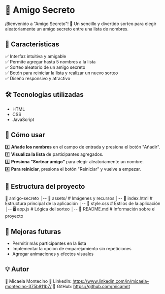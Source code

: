 # 🎁 Amigo Secreto

¡Bienvenido a "Amigo Secreto"! 🎉 Un sencillo y divertido sorteo para elegir aleatoriamente un amigo secreto entre una lista de nombres.

## 📌 Características

✅ Interfaz intuitiva y amigable  
✅ Permite agregar hasta 5 nombres a la lista  
✅ Sorteo aleatorio de un amigo secreto  
✅ Botón para reiniciar la lista y realizar un nuevo sorteo  
✅ Diseño responsivo y atractivo  

## 🛠️ Tecnologías utilizadas

- HTML
- CSS 
- JavaScript 

## 🚀 Cómo usar

1️⃣ **Añade los nombres** en el campo de entrada y presiona el botón "Añadir".  
2️⃣ **Visualiza la lista** de participantes agregados.  
3️⃣ **Presiona "Sortear amigo"** para elegir aleatoriamente un nombre.  
4️⃣ **Para reiniciar**, presiona el botón "Reiniciar" y vuelve a empezar.  

## 📂 Estructura del proyecto
📂 amigo-secreto │-- 📂 assets/ # Imágenes y recursos │-- 📄 index.html # Estructura principal de la aplicación │-- 🎨 style.css # Estilos de la aplicación │-- 🖥️ app.js # Lógica del sorteo │-- 📜 README.md # Información sobre el proyecto

## 📌 Mejoras futuras

- Permitir más participantes en la lista
- Implementar la opción de emparejamiento sin repeticiones
- Agregar animaciones y efectos visuales

## 💡 Autor

📌 Micaela Montecino
🔗 LinkedIn: https://www.linkedin.com/in/micaela-montecino-375b811b7/
🐙 GitHub: https://github.com/micamnt
